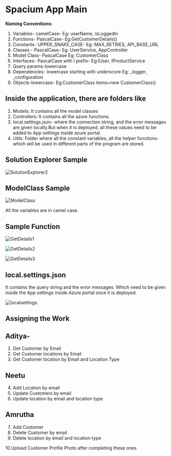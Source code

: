 # Spacium App Main

 **Naming Conventions:**

1.  Variables-	camelCase-	  Eg: userName, isLoggedIn
2. Functions-	PascalCase-	   Eg:GetCustomerDetails()
3. Constants-	UPPER_SNAKE_CASE- Eg: MAX_RETRIES, API_BASE_URL
4. Classes	-   PascalCase-	 Eg: UserService, AppController
5. Model Class- PascalCase   Eg: CustomerClass
6. Interfaces- PascalCase with I prefix-	Eg:IUser, IProductService
7. Query params-lowercase
8. Dependencies- lowercase starting with underscore  Eg: _logger, _configuration
9. Objects-lowercase- Eg:CustomerClass items=new CustomerClass()


## Inside the application, there are folders like 
1. Models: It contains all the model classes
2. Controllers: It contains all the azure functions.
3. local.settings.json- where the connection string, and the error messages are given locally.But when it is deployed, all these values need to be added to App settings inside azure portal.
4. Utils: Folder where all the constant variables, all the helper functions- which will be used in different parts of the program are stored.

## Solution Explorer Sample

   
![SolutionExplorer2](https://github.com/user-attachments/assets/417418e0-50c6-431d-bac4-9dd9f9bd2eda)


## ModelClass Sample


![ModelClass](https://github.com/user-attachments/assets/5dcc442b-5f37-480c-8e32-67f3be54be6b)

All the variables are in camel case. 


## Sample Function


![GetDetails1](https://github.com/user-attachments/assets/aa628930-3b58-4434-9d52-248487fb52c0)

![GetDetails2](https://github.com/user-attachments/assets/c225e2b9-06b4-4ebe-a796-d20c28ffff25)

![GetDetails3](https://github.com/user-attachments/assets/19f842c9-edce-4af9-b3e3-4fb8ffe02b36)


## local.settings.json

It contains the query string and the error messages. Which need to be given inside the App settings inside Azure portal once it is deployed.

![localsettings](https://github.com/user-attachments/assets/c227d1ea-7fa6-4b8b-8b5c-7e2b76209979)


## Assigning the Work

## Aditya- 
1. Get Customer by Email
2. Get Customer locations by Email
3. Get Customer location by Email and Location Type

## Neetu
4. Add Location by email
5. Update Customers by email
6. Update location by email and location type

## Amrutha
7. Add Customer
8. Delete Customer by email
9. Delete location by email and location type

10.Upload Customer Profile Photo after completing these ones
   

